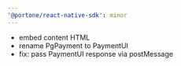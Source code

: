```yaml
---
'@portone/react-native-sdk': minor
---
```


* embed content HTML
* rename PgPayment to PaymentUI
* fix: pass PaymentUI response via postMessage
